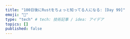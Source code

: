 ```yaml
---
title: "100日後にRustをちょっと知ってる人になる: [Day 99]"
emoji: "🦀"
type: "tech" # tech: 技術記事 / idea: アイデア
topics: []
published: false
---
```

